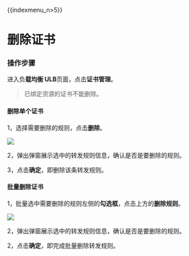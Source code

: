 {{indexmenu_n>5}}

# 删除证书

### 操作步骤

进入负**载均衡 ULB**页面，点击**证书管理**。

> 已绑定资源的证书不能删除。


#### 删除单个证书

1，选择需要删除的规则，点击**删除**。

![](https://static.ucloud.cn/f9f7fd7a207b49df921589218afdf92b.png)


2，弹出弹窗展示选中的转发规则信息，确认是否是要删除的规则。

3，点击**确定**，即删除该条转发规则。

#### 批量删除证书

1，批量选中需要删除的规则左侧的**勾选框**，点击上方的**删除规则**。

![](https://static.ucloud.cn/47ded90438b64927b459ed6f2642a869.png)


2，弹出弹窗展示选中的转发规则信息，确认是否是要删除的规则。

2，点击**确定**，即完成批量删除转发规则。

